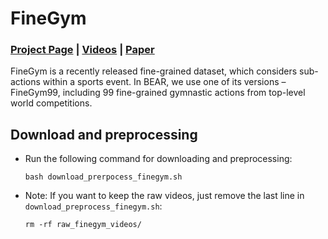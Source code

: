 
# FineGym

### [Project Page](https://sdolivia.github.io/FineGym/) | [Videos](https://www.youtube.com/playlist?list=PL2wRKCL5yrJRBnIxWhmVr3xLJahdK5DGJ) | [Paper](https://arxiv.org/abs/2004.06704)

FineGym is a recently released fine-grained dataset, which considers sub-actions within a sports event. In BEAR, we use one of its versions – FineGym99, including 99 fine-grained gymnastic actions from top-level world competitions.

## Download and preprocessing

- Run the following command for downloading and preprocessing: 
    ```
    bash download_prerpocess_finegym.sh
    ```

- Note: If you want to keep the raw videos, just remove the last line in `download_preprocess_finegym.sh`:
    ```
    rm -rf raw_finegym_videos/
    ```